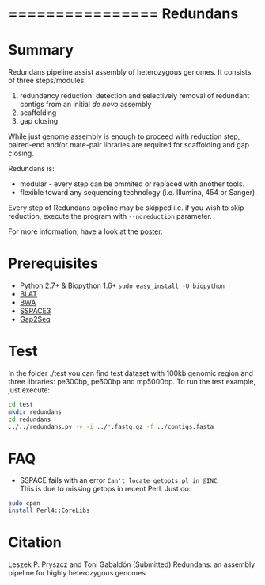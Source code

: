 ================
 Redundans
================


Summary
================

Redundans pipeline assist assembly of heterozygous genomes. 
It consists of three steps/modules: 

1. redundancy reduction: detection and selectively removal of redundant contigs from an initial *de novo* assembly
2. scaffolding 
3. gap closing

While just genome assembly is enough to proceed with reduction step, paired-end and/or mate-pair libraries are required for scaffolding and gap closing. 

Redundans is: 

* modular - every step can be ommited or replaced with another tools. 
* flexible toward any sequencing technology (i.e. Illumina, 454 or Sanger). 

Every step of Redundans pipeline may be skipped i.e. if you wish to skip reduction, execute the program with `--noreduction` parameter.  

For more information, have a look at the [poster](https://github.com/lpryszcz/redundans/blob/master/docs/poster.pdf). 

Prerequisites
================

* Python 2.7+ & Biopython 1.6+ `sudo easy_install -U biopython`
* [BLAT](https://genome.ucsc.edu/FAQ/FAQblat.html#blat3)
* [BWA](http://bio-bwa.sourceforge.net/)
* [SSPACE3](http://www.baseclear.com/genomics/bioinformatics/basetools/SSPACE)
* [Gap2Seq](http://www.cs.helsinki.fi/u/lmsalmel/Gap2Seq/)

Test
================
In the folder ./test you can find test dataset with 100kb genomic region and three libraries: pe300bp, pe600bp and mp5000bp. 
To run the test example, just execute: 

```bash
cd test
mkdir redundans 
cd redundans
../../redundans.py -v -i ../*.fastq.gz -f ../contigs.fasta
```

FAQ
================

* SSPACE fails with an error `Can't locate getopts.pl in @INC`.  
This is due to missing getops in recent Perl. Just do:

```bash
sudo cpan
install Perl4::CoreLibs
```

Citation
================
Leszek P. Pryszcz and Toni Gabaldón (Submitted) Redundans: an assembly pipeline for highly heterozygous genomes 


